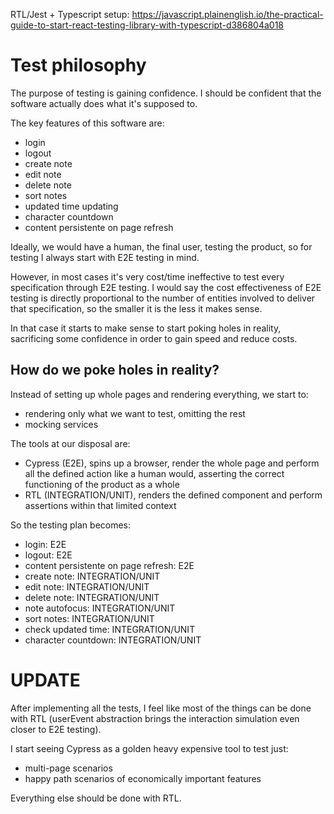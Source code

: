 RTL/Jest + Typescript setup: https://javascript.plainenglish.io/the-practical-guide-to-start-react-testing-library-with-typescript-d386804a018

# Test philosophy

The purpose of testing is gaining confidence.
I should be confident that the software actually does what it's supposed to.

The key features of this software are:

- login
- logout
- create note
- edit note
- delete note
- sort notes
- updated time updating
- character countdown
- content persistente on page refresh

Ideally, we would have a human, the final user, testing the product, so for testing I always start with E2E testing in mind.

However, in most cases it's very cost/time ineffective to test every specification through E2E testing.
I would say the cost effectiveness of E2E testing is directly proportional to the number of entities involved to deliver that specification, so the smaller it is the less it makes sense.

In that case it starts to make sense to start poking holes in reality, sacrificing some confidence in order to gain speed and reduce costs.

## How do we poke holes in reality?

Instead of setting up whole pages and rendering everything, we start to:

- rendering only what we want to test, omitting the rest
- mocking services

The tools at our disposal are:

- Cypress (E2E), spins up a browser, render the whole page and perform all the defined action like a human would, asserting the correct functioning of the product as a whole
- RTL (INTEGRATION/UNIT), renders the defined component and perform assertions within that limited context

So the testing plan becomes:

- login: E2E
- logout: E2E
- content persistente on page refresh: E2E
- create note: INTEGRATION/UNIT
- edit note: INTEGRATION/UNIT
- delete note: INTEGRATION/UNIT
- note autofocus: INTEGRATION/UNIT
- sort notes: INTEGRATION/UNIT
- check updated time: INTEGRATION/UNIT
- character countdown: INTEGRATION/UNIT

# UPDATE

After implementing all the tests, I feel like most of the things can be done with RTL (userEvent abstraction brings the interaction simulation even closer to E2E testing).

I start seeing Cypress as a golden heavy expensive tool to test just:

- multi-page scenarios
- happy path scenarios of economically important features

Everything else should be done with RTL.
